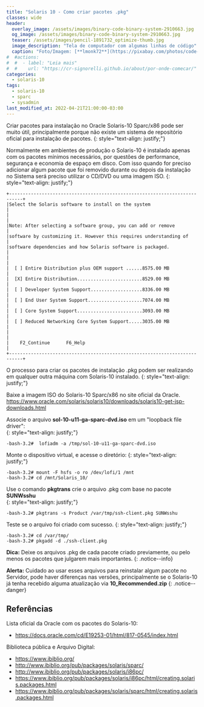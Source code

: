 ```yaml
---
title: "Solaris 10 - Como criar pacotes .pkg"
classes: wide
header:
  overlay_image: /assets/images/binary-code-binary-system-2910663.jpg
  og_image: /assets/images/binary-code-binary-system-2910663.jpg
  teaser: /assets/images/pencil-1891732_optimize-thumb.jpg
  image_description: "Tela de computador com algumas linhas de código"
  caption: "Foto/Imagem: [**lmonk72**](https://pixabay.com/photos/code-coding-web-development-944499/)"
#  #actions:
#  #  - label: "Leia mais"
#  #    url: "https://cr-signorelli.github.io/about/por-onde-comecar/"
categories:
  - solaris-10
tags:
  - solaris-10
  - sparc
  - sysadmin
last_modified_at: 2022-04-21T21:00:00-03:00
---
```


Criar pacotes para instalação no Oracle Solaris-10 Sparc/x86 pode ser muito útil, principalmente porque não existe um sistema de repositório oficial para instalação de pacotes.
{: style="text-align: justify;"}

Normalmente em ambientes de produção o Solaris-10 é instalado apenas com os pacotes mínimos necessários, por questões de performance, segurança e economia de espaço em disco. Com isso quando for preciso adicionar algum pacote que foi removido durante ou depois da instalação no Sistema será preciso utilizar o CD/DVD ou uma imagem ISO.
{: style="text-align: justify;"}

```console
+---------------------------------------------------------------------------+
|Select the Solaris software to install on the system                       |
|                                                                           |
|Note: After selecting a software group, you can add or remove              |
|software by customizing it. However this requires understanding of         |
|software dependencies and how Solaris software is packaged.                |
|                                                                           |
|  [ ] Entire Distribution plus OEM support ......8575.00 MB                |
|  [X] Entire Distribution........................8529.00 MB                |
|  [ ] Developer System Support...................8336.00 MB                |
|  [ ] End User System Support....................7074.00 MB                |
|  [ ] Core System Support........................3093.00 MB                |
|  [ ] Reduced Networking Core System Support.....3035.00 MB                |
|                                                                           |
|    F2_Continue      F6_Help                                               |
+---------------------------------------------------------------------------+
```

O processo para criar os pacotes de instalação .pkg podem ser realizando em qualquer outra máquina com Solaris-10 instalado.
{: style="text-align: justify;"}

Baixe a imagem ISO do Solaris-10 Sparc/x86 no site oficial da Oracle.  
<https://www.oracle.com/solaris/solaris10/downloads/solaris10-get-jsp-downloads.html>

Associe o arquivo **sol-10-u11-ga-sparc-dvd.iso** em um "loopback file driver":  
{: style="text-align: justify;"}

```console
-bash-3.2#  lofiadm -a /tmp/sol-10-u11-ga-sparc-dvd.iso 
```

Monte o dispositivo virtual, e acesse o diretório:
{: style="text-align: justify;"}

```console
-bash-3.2# mount -F hsfs -o ro /dev/lofi/1 /mnt
-bash-3.2# cd /mnt/Solaris_10/
```

Use o comando **pkgtrans** crie o arquivo .pkg com base no pacote **SUNWsshu**  
{: style="text-align: justify;"}

```console
-bash-3.2# pkgtrans -s Product /var/tmp/ssh-client.pkg SUNWsshu
```

Teste se o arquivo foi criado com sucesso.
{: style="text-align: justify;"}

```console
-bash-3.2# cd /var/tmp/
-bash-3.2# pkgadd -d ./ssh-client.pkg
```

**Dica:** Deixe os arquivos .pkg de cada pacote criado previamente, ou pelo menos os pacotes que julgarem mais importantes.
{: .notice--info}

**Alerta:** Cuidado ao usar esses arquivos para reinstalar algum pacote no Servidor, pode haver diferenças nas versões, principalmente se o Solaris-10 já tenha recebido alguma atualização via **10_Recommended.zip**
{: .notice--danger}

## Referências

Lista oficial da Oracle com os pacotes do Solaris-10:
* <https://docs.oracle.com/cd/E19253-01/html/817-0545/index.html>

Biblioteca pública e Arquivo Digital:
* <https://www.ibiblio.org/>
* <http://www.ibiblio.org/pub/packages/solaris/sparc/>
* <http://www.ibiblio.org/pub/packages/solaris/i86pc/>
* <https://www.ibiblio.org/pub/packages/solaris/i86pc/html/creating.solaris.packages.html>
* <https://www.ibiblio.org/pub/packages/solaris/sparc/html/creating.solaris.packages.html>